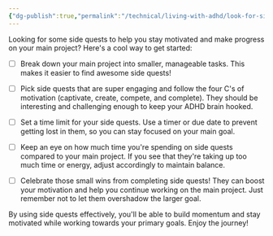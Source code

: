```yaml
---
{"dg-publish":true,"permalink":"/technical/living-with-adhd/look-for-side-quests/","noteIcon":"Psycho","created":"2023-04-10T12:48:14.418+02:00","updated":"2023-04-10T23:54:08.810+02:00"}
---
```


Looking for some side quests to help you stay motivated and make progress on your main project? Here's a cool way to get started:

- [ ] Break down your main project into smaller, manageable tasks. This makes it easier to find awesome side quests!

- [ ] Pick side quests that are super engaging and follow the four C's of motivation (captivate, create, compete, and complete). They should be interesting and challenging enough to keep your ADHD brain hooked.

- [ ] Set a time limit for your side quests. Use a timer or due date to prevent getting lost in them, so you can stay focused on your main goal.

- [ ] Keep an eye on how much time you're spending on side quests compared to your main project. If you see that they're taking up too much time or energy, adjust accordingly to maintain balance.

- [ ] Celebrate those small wins from completing side quests! They can boost your motivation and help you continue working on the main project. Just remember not to let them overshadow the larger goal.

By using side quests effectively, you'll be able to build momentum and stay motivated while working towards your primary goals. Enjoy the journey!